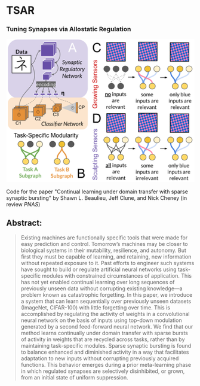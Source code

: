 # TSAR
### Tuning Synapses via Allostatic Regulation

![alt text](Figure_0.png) 

Code for the paper "Continual learning under domain transfer with sparse synaptic bursting"
by Shawn L. Beaulieu, Jeff Clune, and Nick Cheney (in review _PNAS_)

## Abstract:


> Existing machines are functionally specific tools that were made for easy prediction and control. Tomorrow’s machines may be closer to biological systems in their  mutability, resilience, and autonomy. But first they must be capable of learning, and retaining, new information without repeated exposure to it. Past efforts to engineer such systems have sought to build or regulate artificial neural networks using task-specific modules with constrained circumstances of application. This has not yet enabled continual learning over long sequences of previously unseen data without corrupting existing knowledge—a problem known as catastrophic forgetting. In this paper, we introduce a system that can learn sequentially over previously unseen datasets (ImageNet, CIFAR-100) with little forgetting over time. This is accomplished by regulating the activity of weights in a convolutional neural network on the basis of inputs using top-down modulation generated by a second feed-forward neural network. We find that our method learns continually under domain transfer with sparse bursts of activity in weights that are recycled across tasks, rather than by maintaining task-specific modules. Sparse synaptic bursting is found to balance enhanced and diminished activity in a way that facilitates adaptation to new inputs without corrupting previously acquired functions. This behavior emerges during a prior meta-learning phase in which regulated synapses are selectively disinhibited, or grown, from an initial state of uniform suppression.

